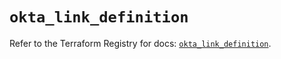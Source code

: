 # `okta_link_definition`

Refer to the Terraform Registry for docs: [`okta_link_definition`](https://registry.terraform.io/providers/okta/okta/4.19.0/docs/resources/link_definition).
